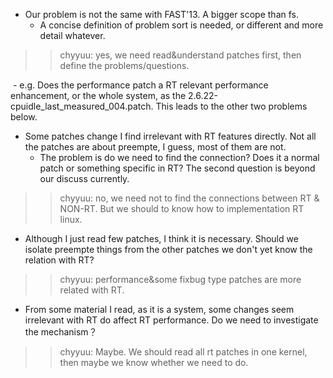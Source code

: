 - Our problem is not the same with FAST'13. A bigger scope than fs.
  - A concise definition of problem sort is needed, or different and more detail whatever.
 
 >> chyyuu: yes, we need read&understand patches first, then define the problems/questions.
 
  - e.g. Does the performance patch a RT relevant performance enhancement, or the whole system, as the 2.6.22-cpuidle_last_measured_004.patch. This leads to the other two problems below.
  
- Some patches change I find irrelevant with RT features directly. Not all the patches are about preempte, I guess, most of them are not.
  - The problem is do we need to find the connection? Does it a normal patch or something specific in RT? The second question is beyond our discuss currently.
  
>> chyyuu: no, we need not to find the connections between RT & NON-RT. But we should to know how to implementation RT linux.

  - Although I just read few patches, I think it is necessary. Should we isolate preempte things from the other patches we don't yet know the relation with RT? 
  
>> chyyuu: performance&some fixbug type patches are more related with RT.

  - From some material I read, as it is a system, some changes seem irrelevant with RT do affect RT performance. Do we need to investigate the mechanism？
  
>> chyyuu: Maybe. We should read all rt patches in one kernel, then maybe we know whether we need to do. 
